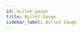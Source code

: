 ```yaml
---
id: bullet-gauge
title: Bullet Gauge
sidebar_label: Bullet Gauge
---
```


<div style={{textAlign: "justify"}}>

</div>